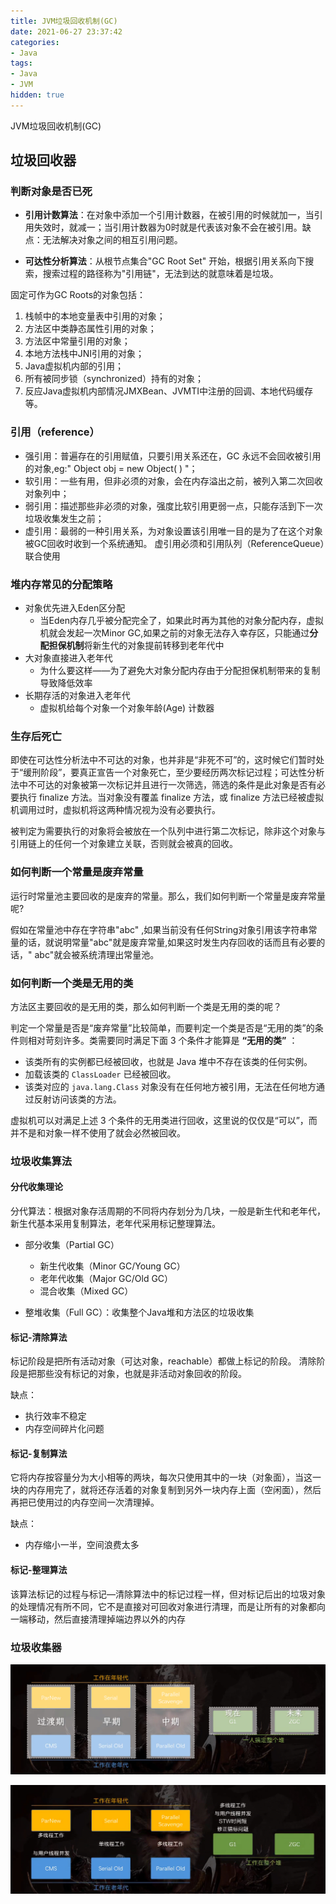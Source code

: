 ```yaml
---
title: JVM垃圾回收机制(GC)
date: 2021-06-27 23:37:42
categories:
- Java
tags:
- Java
- JVM
hidden: true
---
```


JVM垃圾回收机制(GC)

<!-- more -->

垃圾回收器
---

### 判断对象是否已死

- **引用计数算法**：在对象中添加一个引用计数器，在被引用的时候就加一，当引用失效时，就减一；当引用计数器为0时就是代表该对象不会在被引用。缺点：无法解决对象之间的相互引用问题。

- **可达性分析算法**：从根节点集合"GC Root Set" 开始，根据引用关系向下搜索，搜索过程的路径称为"引用链"，无法到达的就意味着是垃圾。

  

固定可作为GC Roots的对象包括：

1. 栈帧中的本地变量表中引用的对象；
2. 方法区中类静态属性引用的对象；
3. 方法区中常量引用的对象；
4. 本地方法栈中JNI引用的对象；
5. Java虚拟机内部的引用；
6. 所有被同步锁（synchronized）持有的对象；
7. 反应Java虚拟机内部情况JMXBean、JVMTI中注册的回调、本地代码缓存等。



### 引用（reference）

- 强引用：普遍存在的引用赋值，只要引用关系还在，GC 永远不会回收被引用的对象,eg:" Object obj = new Object( )  "；
- 软引用：一些有用，但非必须的对象，会在内存溢出之前，被列入第二次回收对象列中；
- 弱引用：描述那些非必须的对象，强度比软引用更弱一点，只能存活到下一次垃圾收集发生之前；
- 虚引用：最弱的一种引用关系，为对象设置该引用唯一目的是为了在这个对象被GC回收时收到一个系统通知。 虚引用必须和引用队列（ReferenceQueue）联合使用



### 堆内存常见的分配策略

- 对象优先进入Eden区分配
  - 当Eden内存几乎被分配完全了，如果此时再为其他的对象分配内存，虚拟机就会发起一次Minor GC,如果之前的对象无法存入幸存区，只能通过**分配担保机制**将新生代的对象提前转移到老年代中
- 大对象直接进入老年代
  - 为什么要这样——为了避免大对象分配内存由于分配担保机制带来的复制导致降低效率
- 长期存活的对象进入老年代
  - 虚拟机给每个对象一个对象年龄(Age) 计数器



### 生存后死亡

即使在可达性分析法中不可达的对象，也并非是“非死不可”的，这时候它们暂时处于“缓刑阶段”，要真正宣告一个对象死亡，至少要经历两次标记过程；可达性分析法中不可达的对象被第一次标记并且进行一次筛选，筛选的条件是此对象是否有必要执行 finalize 方法。当对象没有覆盖 finalize 方法，或 finalize 方法已经被虚拟机调用过时，虚拟机将这两种情况视为没有必要执行。

被判定为需要执行的对象将会被放在一个队列中进行第二次标记，除非这个对象与引用链上的任何一个对象建立关联，否则就会被真的回收。



### 如何判断一个常量是废弃常量

运行时常量池主要回收的是废弃的常量。那么，我们如何判断一个常量是废弃常量呢?

假如在常量池中存在字符串"abc" ,如果当前没有任何String对象引用该字符串常量的话，就说明常量"abc"就是废弃常量,如果这时发生内存回收的话而且有必要的话，" abc"就会被系统清理出常量池。

### 如何判断一个类是无用的类

方法区主要回收的是无用的类，那么如何判断一个类是无用的类的呢？

判定一个常量是否是“废弃常量”比较简单，而要判定一个类是否是“无用的类”的条件则相对苛刻许多。类需要同时满足下面 3 个条件才能算是 **“无用的类”** ：

- 该类所有的实例都已经被回收，也就是 Java 堆中不存在该类的任何实例。
- 加载该类的 `ClassLoader` 已经被回收。
- 该类对应的 `java.lang.Class` 对象没有在任何地方被引用，无法在任何地方通过反射访问该类的方法。

虚拟机可以对满足上述 3 个条件的无用类进行回收，这里说的仅仅是“可以”，而并不是和对象一样不使用了就会必然被回收。

### 垃圾收集算法

#### 分代收集理论

分代算法：根据对象存活周期的不同将内存划分为几块，一般是新生代和老年代，新生代基本采用复制算法，老年代采用标记整理算法。

- 部分收集（Partial GC）
  - 新生代收集（Minor GC/Young GC）
  - 老年代收集（Major GC/Old GC）
  - 混合收集（Mixed GC）		

- 整堆收集（Full GC）：收集整个Java堆和方法区的垃圾收集

#### 标记-清除算法

标记阶段是把所有活动对象（可达对象，reachable）都做上标记的阶段。 清除阶段是把那些没有标记的对象，也就是非活动对象回收的阶段。

缺点：

- 执行效率不稳定
- 内存空间碎片化问题



#### 标记-复制算法

它将内存按容量分为大小相等的两块，每次只使用其中的一块（对象面），当这一块的内存用完了，就将还存活着的对象复制到另外一块内存上面（空闲面），然后再把已使用过的内存空间一次清理掉。

缺点：

- 内存缩小一半，空间浪费太多



#### 标记-整理算法

该算法标记的过程与标记—清除算法中的标记过程一样，但对标记后出的垃圾对象的处理情况有所不同，它不是直接对可回收对象进行清理，而是让所有的对象都向一端移动，然后直接清理掉端边界以外的内存



### 垃圾收集器

![2021-7-16 1-0](JVM垃圾回收机制-GC/2021-7-161-0.png)

![2021-7-16 1-1](JVM垃圾回收机制-GC/2021-7-161-1.png)
